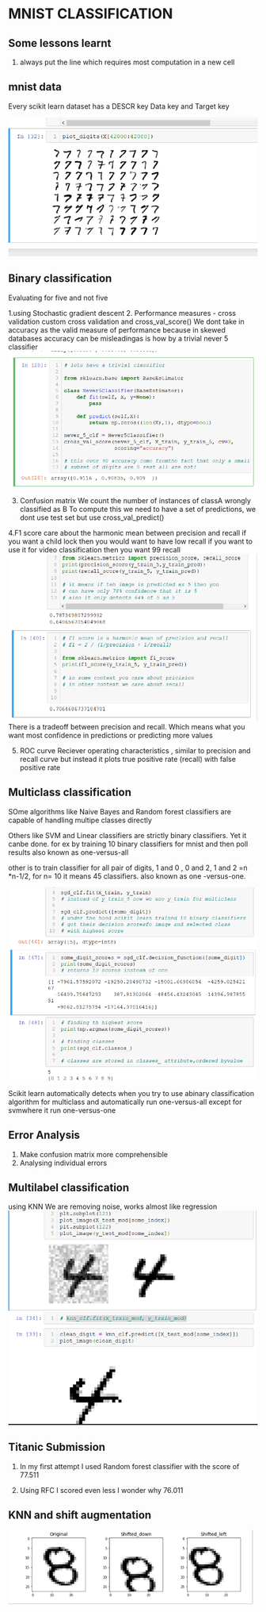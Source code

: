 # MNIST CLASSIFICATION

## Some lessons learnt
1. always put the line which requires most computation in a new cell


## mnist data
Every scikit learn dataset has a
DESCR key
Data key and 
Target key

![](loaddata.png)

## Binary classification

Evaluating for five and not five

1.using Stochastic gradient descent
2. Performance measures - cross validation
    custom cross validation and cross_val_score()
    We dont take in accuracy as the valid measure of performance
    because in skewed databases accuracy can be misleadingas is how by 
    a trivial never 5 classifier
    ![](never5.png)

3. Confusion matrix
    We count the number of instances of classA wrongly classified as B
    To compute this we need to have a set of predictions, we dont use test set
    but use cross_val_predict()

4.F1 score care about the harmonic mean between precision and recall 
    if you want a child lock then you would want to have low recall
    if you want to use it for video classification then you want 99 recall
    ![](precision_recall.png)
    There is a tradeoff between precision and recall. Which means what you want most confidence in predictions or predicting more values

5. ROC curve
Reciever operating characteristics , similar to precision and recall curve but instead it plots true positive rate (recall) with false positive rate

## Multiclass classification

SOme algorithms like Naive Bayes and Random forest classifiers are capable of handling multipe classes directly

Others like SVM and Linear classifiers are strictly binary classifiers. Yet it canbe done.
for ex by training 10 binary classifiers for mnist and then poll results also known as one-versus-all

other is to train classifier for all pair of digits, 1 and 0 , 0 and 2, 1 and 2 =n *n-1/2, for n= 10 it means 45 classifiers. also known as one -versus-one.

![](multiclass.png)

Scikit learn automatically detects when you try to use abinary classification algorithm for multiclass and automatically run one-versus-all except for svmwhere it run one-versus-one



## Error Analysis

1. Make confusion matrix more comprehensible
2. Analysing individual errors

## Multilabel classification
using KNN
We are removing noise, works almost like regression
![](noise_remove.png)

## Titanic Submission

1. In my first attempt I used Random forest classifier with the score of 77.511

2. Using RFC I scored even less I wonder why
76.011
[](rfc_score.png)

## KNN and shift augmentation

![](shift.png)

    
    
    